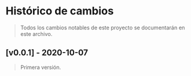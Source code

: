 # Histórico de cambios
>Todos los cambios notables de este proyecto se documentarán en este archivo.

## [v0.0.1] - 2020-10-07
> Primera versión.
